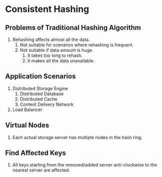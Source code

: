 # Consistent Hashing

## Problems of Traditional Hashing Algorithm

1. Rehashing affects almost all the data.
   1. Not suitable for scenarios where rehashing is frequent.
   2. Not suitable if data amount is huge.
      1. It takes too long to rehash.
      2. It makes all the data unavailable.

## Application Scenarios

1. Distributed Storage Engine
   1. Distributed Database
   2. Distributed Cache
   3. Content Delivery Network
2. Load Balancer

## Virtual Nodes

1. Each actual storage server has multiple nodes in the hash ring.

## Find Affected Keys

1. All keys starting from the removed/added server anti-clockwise to the nearest server are affected.
